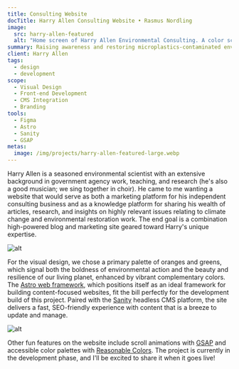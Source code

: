 ```yaml
---
title: Consulting Website
docTitle: Harry Allen Consulting Website • Rasmus Nordling
image:
  src: harry-allen-featured
  alt: "Home screen of Harry Allen Environmental Consulting. A color scheme of greens of oranges, and a main heading that says 'Restoring and reclaiming our world.'"
summary: Raising awareness and restoring microplastics-contaminated environments.
client: Harry Allen
tags:
  - design
  - development
scope:
  - Visual Design
  - Front-end Development
  - CMS Integration
  - Branding
tools:
  - Figma
  - Astro
  - Sanity
  - GSAP
metas:
  image: /img/projects/harry-allen-featured-large.webp
---
```


Harry Allen is a seasoned environmental scientist with an extensive background in government agency work, teaching, and research (he's also a good musician; we sing together in choir). He came to me wanting a website that would serve as both a marketing platform for his independent consulting business and as a knowledge platform for sharing his wealth of articles, research, and insights on highly relevant issues relating to climate change and environmental restoration work. The end goal is a combination high-powered blog and marketing site geared toward Harry's unique expertise.

![alt](/img/projects/harry-allen-services-regular.webp)

For the visual design, we chose a primary palette of oranges and greens, which signal both the boldness of environmental action and the beauty and resilience of our living planet, enhanced by vibrant complementary colors. The [Astro web framework](https://astro.build/), which positions itself as an ideal framework for building content-focused websites, fit the bill perfectly for the development build of this project. Paired with the [Sanity](https://www.sanity.io/) headless CMS platform, the site delivers a fast, SEO-friendly experience with content that is a breeze to update and manage.

![alt](/img/projects/harry-allen-resources-regular.webp)

Other fun features on the website include scroll animations with [GSAP](https://gsap.com/) and accessible color palettes with [Reasonable Colors](https://reasonable.work/colors/). The project is currently in the development phase, and I'll be excited to share it when it goes live!
